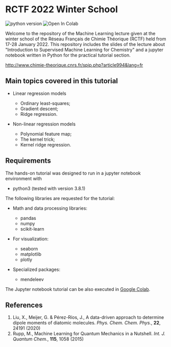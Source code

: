 # RCTF 2022 Winter School

![python version](https://img.shields.io/badge/python-3.7%2C3.8-blue?logo=python)
![Open In Colab](https://colab.research.google.com/assets/colab-badge.svg)

Welcome to the repository of the Machine Learning lecture given at the winter school
of the Réseau Français de Chimie Théorique (RCTF) held from 17-28 January 2022. This 
repository includes the slides of the lecture about "Introduction to Supervised Machine 
Learning for Chemistry" and a jupyter notebook written in Python for the practical tutorial 
section.

http://www.chimie-theorique.cnrs.fr/spip.php?article994&lang=fr

## Main topics covered in this tutorial 

- Linear regression models
  - Ordinary least-squares;
  - Gradient descent;
  - Ridge regression.

- Non-linear regression models
  - Polynomial feature map;
  - The kernel trick;
  - Kernel ridge regression.

## Requirements

The hands-on tutorial was designed to run in a jupyter notebook environment with

- python3 (tested with version 3.8.1)

The following libraries are requested for the tutorial:

- Math and data processing libraries:

  - pandas
  - numpy
  - scikit-learn

- For visualization:

  - seaborn
  - matplotlib
  - plotly

- Specialized packages:

  - mendeleev

The Jupyter notebook tutorial can be also executed in [Google Colab](https://colab.research.google.com/).

## References

1. Liu, X., Meijer, G. & Pérez-Ríos, J., A data-driven approach to determine dipole moments of diatomic molecules. *Phys. Chem. Chem. Phys.*, **22**, 24191 (2020)
2. Rupp, M., Machine Learning for Quantum Mechanics in a Nutshell. *Int. J. Quantum Chem.*, **115**, 1058 (2015)
